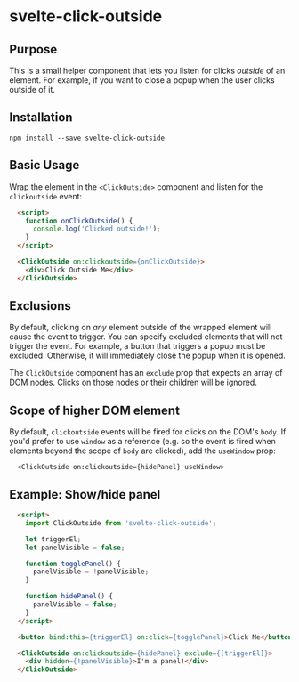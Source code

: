 # svelte-click-outside

## Purpose

This is a small helper component that lets you listen for clicks *outside* of an element. For example, if you want to close a popup when the user clicks outside of it.

## Installation

    npm install --save svelte-click-outside

## Basic Usage

Wrap the element in the `<ClickOutside>` component and listen for the `clickoutside` event:

```html
  <script>
    function onClickOutside() {
      console.log('Clicked outside!');
    }
  </script>

  <ClickOutside on:clickoutside={onClickOutside}>
    <div>Click Outside Me</div>
  </ClickOutside>
```

## Exclusions

By default, clicking on *any* element outside of the wrapped element will cause the event to trigger. You can specify excluded elements that will not trigger the event.
For example, a button that triggers a popup must be excluded. Otherwise, it will immediately close the popup when it is opened.

The `ClickOutside` component has an `exclude` prop that expects an array of DOM nodes. Clicks on those nodes or their children will be ignored.

## Scope of higher DOM element

By default, `clickoutside` events will be fired for clicks on the DOM's `body`. If you'd prefer to use `window` as a reference (e.g. so the event is fired when elements beyond the scope of `body` are clicked), add the `useWindow` prop:

```
  <ClickOutside on:clickoutside={hidePanel} useWindow>
```

## Example: Show/hide panel

```html
  <script>
    import ClickOutside from 'svelte-click-outside';

    let triggerEl;
    let panelVisible = false;

    function togglePanel() {
      panelVisible = !panelVisible;
    }

    function hidePanel() {
      panelVisible = false;
    }
  </script>

  <button bind:this={triggerEl} on:click={togglePanel}>Click Me</button>

  <ClickOutside on:clickoutside={hidePanel} exclude={[triggerEl]}>
    <div hidden={!panelVisible}>I'm a panel!</div>
  </ClickOutside>
```
